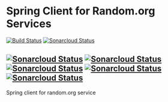 # Spring Client for Random.org Services
[![Build Status](https://travis-ci.com/fmake-org/randomorg-spring-client.svg?branch=master)](https://travis-ci.com/fmake-org/randomorg-spring-client) 
[![Sonarcloud Status](https://sonarcloud.io/api/project_badges/measure?project=fmake-org_randomorg-spring-client&metric=alert_status)](https://sonarcloud.io/dashboard?id=fmake-org_randomorg-spring-client)

[![Sonarcloud Status](https://sonarcloud.io/api/project_badges/measure?project=fmake-org_randomorg-spring-client&metric=coverage)](https://sonarcloud.io/dashboard?id=fmake-org_randomorg-spring-client)
[![Sonarcloud Status](https://sonarcloud.io/api/project_badges/measure?project=fmake-org_randomorg-spring-client&metric=reliability_rating)](https://sonarcloud.io/dashboard?id=fmake-org_randomorg-spring-client)
[![Sonarcloud Status](https://sonarcloud.io/api/project_badges/measure?project=fmake-org_randomorg-spring-client&metric=security_rating)](https://sonarcloud.io/dashboard?id=fmake-org_randomorg-spring-client)
[![Sonarcloud Status](https://sonarcloud.io/api/project_badges/measure?project=fmake-org_randomorg-spring-client&metric=sqale_index)](https://sonarcloud.io/dashboard?id=fmake-org_randomorg-spring-client)
[![Sonarcloud Status](https://sonarcloud.io/api/project_badges/measure?project=fmake-org_randomorg-spring-client&metric=duplicated_lines_density)](https://sonarcloud.io/dashboard?id=fmake-org_randomorg-spring-client)
---
Spring client for random.org service
